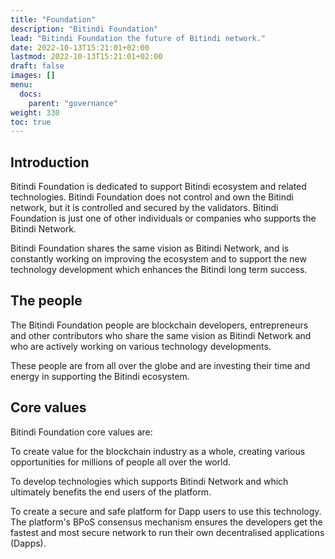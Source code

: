 ```yaml
---
title: "Foundation"
description: "Bitindi Foundation"
lead: "Bitindi Foundation the future of Bitindi network."
date: 2022-10-13T15:21:01+02:00
lastmod: 2022-10-13T15:21:01+02:00
draft: false
images: []
menu:
  docs:
    parent: "governance"
weight: 330
toc: true
---
```



## Introduction
Bitindi Foundation is dedicated to support Bitindi ecosystem and related technologies. Bitindi Foundation does not control and own the Bitindi network, but it is controlled and secured by the validators. Bitindi Foundation is just one of other individuals or companies who supports the Bitindi Network.

Bitindi Foundation shares the same vision as Bitindi Network, and is constantly working on improving the ecosystem and to support the new technology development which enhances the Bitindi long term success.

## The people
​The Bitindi Foundation people are blockchain developers, entrepreneurs and other contributors who share the same vision as Bitindi Network and who are actively working on various technology developments.

These people are from all over the globe and are investing their time and energy in supporting the Bitindi ecosystem.

## Core values
​Bitindi Foundation core values are:

To create value for the blockchain industry as a whole, creating various opportunities for millions of people all over the world.

To develop technologies which supports Bitindi Network and which ultimately benefits the end users of the platform.

To create a secure and safe platform for Dapp users to use this technology. The platform's BPoS consensus mechanism ensures the developers get the fastest and most secure network to run their own decentralised applications (Dapps).

